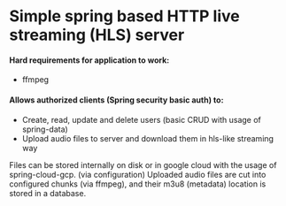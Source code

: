# Simple spring based HTTP live streaming (HLS) server

#### Hard requirements for application to work:
- ffmpeg

#### Allows authorized clients (Spring security basic auth) to:
- Create, read, update and delete users (basic CRUD with usage of spring-data)
- Upload audio files to server and download them in hls-like streaming way

Files can be stored internally on disk or in google cloud with the usage of spring-cloud-gcp. (via configuration)
Uploaded audio files are cut into configured chunks (via ffmpeg), and their m3u8 (metadata) location is stored
in a database.

